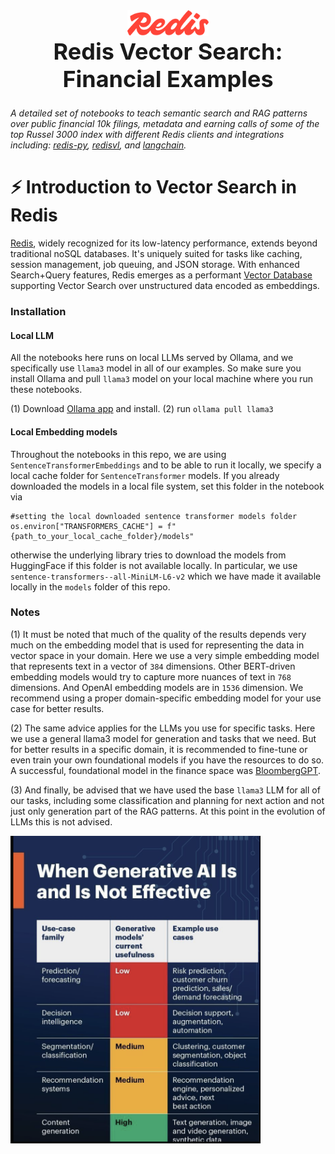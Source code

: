 
<div align="center">
    <div><img src="assets/redis_logo.svg" style="width: 130px"> </div>
    <div style="display: inline-block; text-align: center; margin-bottom: 10px;">
        <span style="font-size: 36px;"><b>Redis Vector Search: Financial Examples</b></span>
        <br />
    </div>
    <br />
</div>



*A detailed set of notebooks to teach semantic search and RAG patterns over public financial 10k filings, metadata and earning calls of some of the top Russel 3000 index with different Redis clients and integrations including: [redis-py](https://redis-py.readthedocs.io/en/stable/index.html), [redisvl](https://redisvl.com), and [langchain](https://python.langchain.com/docs/integrations/vectorstores/redis).*

# ⚡ Introduction to Vector Search in Redis
[Redis](https://redis.com), widely recognized for its low-latency performance, extends beyond traditional noSQL databases. It's uniquely suited for tasks like caching, session management, job queuing, and JSON storage. With enhanced Search+Query features, Redis emerges as a performant [Vector Database](https://redis.com/solutions/use-cases/vector-database) supporting Vector Search over unstructured data encoded as embeddings.

### Installation

#### Local LLM
All the notebooks here runs on local LLMs served by Ollama, and we specifically use `llama3` model in all of our examples. 
So make sure you install Ollama and pull `llama3` model on your local machine where you run these notebooks.

(1) Download [Ollama app](https://ollama.ai/) and install.
(2) run `ollama pull llama3`

#### Local Embedding models

Throughout the notebooks in this repo, we are using `SentenceTransformerEmbeddings` and to be able to run it locally, 
we specify a local cache folder for `SentenceTransformer` models. 
If you already downloaded the models in a local file system, set this folder in the notebook via

```code
#setting the local downloaded sentence transformer models folder
os.environ["TRANSFORMERS_CACHE"] = f"{path_to_your_local_cache_folder}/models"
```

otherwise the underlying library tries to download the models from HuggingFace if this folder is not available locally.
In particular, we use `sentence-transformers--all-MiniLM-L6-v2` which we have made it available locally in the `models` 
folder of this repo.

### Notes
(1) It must be noted that much of the quality of the results depends very much on the embedding model that is used 
for representing the data in vector space in your domain. Here we use a very simple embedding model that represents text 
in a vector of `384` dimensions. Other BERT-driven embedding models would try to capture more nuances of text in `768` 
dimensions. And OpenAI embedding models are in `1536` dimension. We recommend using a proper domain-specific 
embedding model for your use case for better results.

(2) The same advice applies for the LLMs you use for specific tasks. Here we use a general llama3 model for generation 
and tasks that we need. But for better results in a specific domain, it is recommended to fine-tune or
even train your own foundational models if you have the resources to do so. A successful, foundational model 
in the finance space was [BloombergGPT](https://arxiv.org/abs/2303.17564).  

(3) And finally, be advised that we have used the base `llama3` LLM for all of our tasks, including some classification 
and planning for next action and not just only generation part of the RAG patterns. 
At this point in the evolution of LLMs this is not advised.

<img src="assets/GenAI-usecases.png" alt="GenAI" width="400"/>







